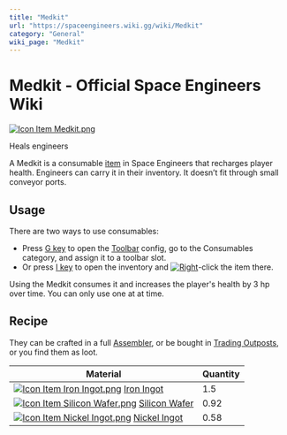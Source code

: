```yaml
---
title: "Medkit"
url: "https://spaceengineers.wiki.gg/wiki/Medkit"
category: "General"
wiki_page: "Medkit"
---
```


# Medkit - Official Space Engineers Wiki

[![Icon Item Medkit.png](https://spaceengineers.wiki.gg/images/thumb/Icon_Item_Medkit.png/100px-Icon_Item_Medkit.png?380b66)](https://spaceengineers.wiki.gg/wiki/File:Icon_Item_Medkit.png)

Heals engineers

A Medkit is a consumable [item](https://spaceengineers.wiki.gg/wiki/Item "Item") in Space Engineers that recharges player health. Engineers can carry it in their inventory. It doesn’t fit through small conveyor ports.

## Usage

There are two ways to use consumables:

*   Press [G key](https://spaceengineers.wiki.gg/wiki/Key_Bindings "Key Bindings") to open the [Toolbar](https://spaceengineers.wiki.gg/wiki/Toolbar "Toolbar") config, go to the Consumables category, and assign it to a toolbar slot.
*   Or press [I key](https://spaceengineers.wiki.gg/wiki/Key_Bindings "Key Bindings") to open the inventory and [![Right](https://commons.wiki.gg/images/thumb/Keyboard_White_Mouse_Right.png/20px-Keyboard_White_Mouse_Right.png?3581de)](https://spaceengineers.wiki.gg/wiki/File:Keyboard_White_Mouse_Right.png "Right")\-click the item there.

Using the Medkit consumes it and increases the player's health by 3 hp over time. You can only use one at at time.

## Recipe

They can be crafted in a full [Assembler](https://spaceengineers.wiki.gg/wiki/Assembler "Assembler"), or be bought in [Trading Outposts](https://spaceengineers.wiki.gg/wiki/Trading_Outposts "Trading Outposts"), or you find them as loot.

| Material | Quantity |
| --- | --- |
| [![Icon Item Iron Ingot.png](https://spaceengineers.wiki.gg/images/thumb/Icon_Item_Iron_Ingot.png/21px-Icon_Item_Iron_Ingot.png?388ec0)](https://spaceengineers.wiki.gg/wiki/Iron_Ingot "Iron Ingot") [Iron Ingot](https://spaceengineers.wiki.gg/wiki/Iron_Ingot "Iron Ingot") | 1.5 |
| [![Icon Item Silicon Wafer.png](https://spaceengineers.wiki.gg/images/thumb/Icon_Item_Silicon_Wafer.png/21px-Icon_Item_Silicon_Wafer.png?e4ed69)](https://spaceengineers.wiki.gg/wiki/Silicon_Wafer "Silicon Wafer") [Silicon Wafer](https://spaceengineers.wiki.gg/wiki/Silicon_Wafer "Silicon Wafer") | 0.92 |
| [![Icon Item Nickel Ingot.png](https://spaceengineers.wiki.gg/images/thumb/Icon_Item_Nickel_Ingot.png/21px-Icon_Item_Nickel_Ingot.png?e67f47)](https://spaceengineers.wiki.gg/wiki/Nickel_Ingot "Nickel Ingot") [Nickel Ingot](https://spaceengineers.wiki.gg/wiki/Nickel_Ingot "Nickel Ingot") | 0.58 |